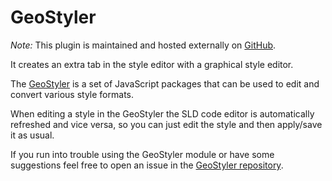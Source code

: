 # GeoStyler

*Note:* This plugin is maintained and hosted externally on [GitHub](https://github.com/geostyler/geostyler-geoserver-plugin).

It creates an extra tab in the style editor with a graphical style editor.

The [GeoStyler](https://github.com/terrestris/geostyler) is a set of JavaScript packages that can be used to edit and convert various style formats.

When editing a style in the GeoStyler the SLD code editor is automatically refreshed and vice versa, so you can just edit the style and then apply/save it as usual.

If you run into trouble using the GeoStyler module or have some suggestions feel free to open an issue in the [GeoStyler repository](https://github.com/terrestris/geostyler/issues/).
